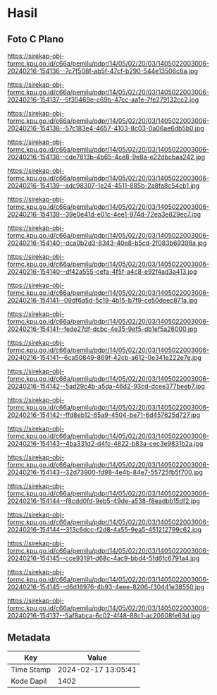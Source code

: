 # Hasil

## Foto C Plano

https://sirekap-obj-formc.kpu.go.id/c66a/pemilu/pdpr/14/05/02/20/03/1405022003006-20240216-154136--7c7f508f-ab5f-47cf-b290-544e13506c6a.jpg

https://sirekap-obj-formc.kpu.go.id/c66a/pemilu/pdpr/14/05/02/20/03/1405022003006-20240216-154137--5f35469e-c69b-47cc-aa1e-7fe279132cc2.jpg

https://sirekap-obj-formc.kpu.go.id/c66a/pemilu/pdpr/14/05/02/20/03/1405022003006-20240216-154138--57c183e4-4657-4103-8c03-0a06ae6db5b0.jpg

https://sirekap-obj-formc.kpu.go.id/c66a/pemilu/pdpr/14/05/02/20/03/1405022003006-20240216-154138--cde7813b-4b65-4ce8-9e8a-e22dbcbaa242.jpg

https://sirekap-obj-formc.kpu.go.id/c66a/pemilu/pdpr/14/05/02/20/03/1405022003006-20240216-154139--adc98307-1e24-4511-885b-2a8fa8c54cb1.jpg

https://sirekap-obj-formc.kpu.go.id/c66a/pemilu/pdpr/14/05/02/20/03/1405022003006-20240216-154139--39e0e41d-e01c-4ee1-974d-72ea3e829ec7.jpg

https://sirekap-obj-formc.kpu.go.id/c66a/pemilu/pdpr/14/05/02/20/03/1405022003006-20240216-154140--dca0b2d3-8343-40e8-b5cd-2f083b69398a.jpg

https://sirekap-obj-formc.kpu.go.id/c66a/pemilu/pdpr/14/05/02/20/03/1405022003006-20240216-154140--df42a555-cefa-4f5f-a4c8-e92f4ad3a413.jpg

https://sirekap-obj-formc.kpu.go.id/c66a/pemilu/pdpr/14/05/02/20/03/1405022003006-20240216-154141--09df6a5d-5c19-4b15-b7f9-ce50deec871a.jpg

https://sirekap-obj-formc.kpu.go.id/c66a/pemilu/pdpr/14/05/02/20/03/1405022003006-20240216-154141--fede27df-dcbc-4e35-9ef5-db1ef5a26000.jpg

https://sirekap-obj-formc.kpu.go.id/c66a/pemilu/pdpr/14/05/02/20/03/1405022003006-20240216-154141--6ca50849-869f-42cb-a612-0e341e222e7e.jpg

https://sirekap-obj-formc.kpu.go.id/c66a/pemilu/pdpr/14/05/02/20/03/1405022003006-20240216-154142--5ad29c4b-a5da-46d2-93cd-dcee377beeb7.jpg

https://sirekap-obj-formc.kpu.go.id/c66a/pemilu/pdpr/14/05/02/20/03/1405022003006-20240216-154142--ffd8eb12-65a9-4504-be71-6d457625d727.jpg

https://sirekap-obj-formc.kpu.go.id/c66a/pemilu/pdpr/14/05/02/20/03/1405022003006-20240216-154143--4ba331d2-d4fc-4822-b83a-cec3e9831b2a.jpg

https://sirekap-obj-formc.kpu.go.id/c66a/pemilu/pdpr/14/05/02/20/03/1405022003006-20240216-154143--32d73900-fd98-4e4b-84e7-55725fb5f700.jpg

https://sirekap-obj-formc.kpu.go.id/c66a/pemilu/pdpr/14/05/02/20/03/1405022003006-20240216-154144--f8cdd0fd-9eb5-49de-a538-f8eadbb15df2.jpg

https://sirekap-obj-formc.kpu.go.id/c66a/pemilu/pdpr/14/05/02/20/03/1405022003006-20240216-154144--313c6dcc-f2d8-4a55-9ea5-451212799c62.jpg

https://sirekap-obj-formc.kpu.go.id/c66a/pemilu/pdpr/14/05/02/20/03/1405022003006-20240216-154145--cce93191-d68c-4ac9-bbd4-5fd6fc6791a4.jpg

https://sirekap-obj-formc.kpu.go.id/c66a/pemilu/pdpr/14/05/02/20/03/1405022003006-20240216-154145--d6d16976-4b93-4eee-8206-f30441e38550.jpg

https://sirekap-obj-formc.kpu.go.id/c66a/pemilu/pdpr/14/05/02/20/03/1405022003006-20240216-154137--5af8abca-6c02-4f48-88c1-ac20608fe63d.jpg


## Metadata

| Key        | Value               |
| ---------- | ------------------- |
| Time Stamp | 2024-02-17 13:05:41 |
| Kode Dapil | 1402                |



